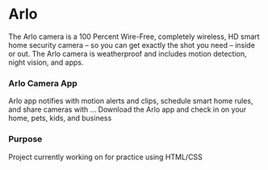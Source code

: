 # Arlo

The Arlo camera is a 100 Percent Wire-Free, completely wireless, HD smart home security camera – so you can get exactly the shot you need – inside or out. The Arlo camera is weatherproof and includes motion detection, night vision, and apps.

### Arlo Camera App
Arlo app notifies with motion alerts and clips, schedule smart home rules, and share cameras with ... Download the Arlo app and check in on your home, pets, kids, and business

### Purpose
Project currently working on for practice using HTML/CSS
